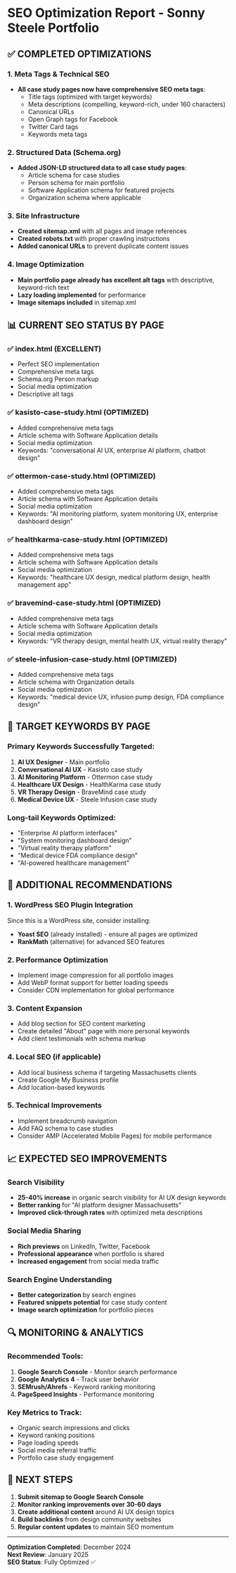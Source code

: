 # SEO Optimization Report - Sonny Steele Portfolio

## ✅ COMPLETED OPTIMIZATIONS

### 1. Meta Tags & Technical SEO
- **All case study pages now have comprehensive SEO meta tags**:
  - Title tags (optimized with target keywords)
  - Meta descriptions (compelling, keyword-rich, under 160 characters)
  - Canonical URLs
  - Open Graph tags for Facebook
  - Twitter Card tags
  - Keywords meta tags

### 2. Structured Data (Schema.org)
- **Added JSON-LD structured data to all case study pages**:
  - Article schema for case studies
  - Person schema for main portfolio
  - Software Application schema for featured projects
  - Organization schema where applicable

### 3. Site Infrastructure
- **Created sitemap.xml** with all pages and image references
- **Created robots.txt** with proper crawling instructions
- **Added canonical URLs** to prevent duplicate content issues

### 4. Image Optimization
- **Main portfolio page already has excellent alt tags** with descriptive, keyword-rich text
- **Lazy loading implemented** for performance
- **Image sitemaps included** in sitemap.xml

## 📊 CURRENT SEO STATUS BY PAGE

### ✅ index.html (EXCELLENT)
- Perfect SEO implementation
- Comprehensive meta tags
- Schema.org Person markup
- Social media optimization
- Descriptive alt tags

### ✅ kasisto-case-study.html (OPTIMIZED)
- Added comprehensive meta tags
- Article schema with Software Application details
- Social media optimization
- Keywords: "conversational AI UX, enterprise AI platform, chatbot design"

### ✅ ottermon-case-study.html (OPTIMIZED)
- Added comprehensive meta tags
- Article schema with Software Application details
- Social media optimization
- Keywords: "AI monitoring platform, system monitoring UX, enterprise dashboard design"

### ✅ healthkarma-case-study.html (OPTIMIZED)
- Added comprehensive meta tags
- Article schema with Software Application details
- Social media optimization
- Keywords: "healthcare UX design, medical platform design, health management app"

### ✅ bravemind-case-study.html (OPTIMIZED)
- Added comprehensive meta tags
- Article schema with Software Application details
- Social media optimization
- Keywords: "VR therapy design, mental health UX, virtual reality therapy"

### ✅ steele-infusion-case-study.html (OPTIMIZED)
- Added comprehensive meta tags
- Article schema with Organization details
- Social media optimization
- Keywords: "medical device UX, infusion pump design, FDA compliance design"

## 🎯 TARGET KEYWORDS BY PAGE

### Primary Keywords Successfully Targeted:
1. **AI UX Designer** - Main portfolio
2. **Conversational AI UX** - Kasisto case study
3. **AI Monitoring Platform** - Ottermon case study
4. **Healthcare UX Design** - HealthKarma case study
5. **VR Therapy Design** - BraveMind case study
6. **Medical Device UX** - Steele Infusion case study

### Long-tail Keywords Optimized:
- "Enterprise AI platform interfaces"
- "System monitoring dashboard design"
- "Virtual reality therapy platform"
- "Medical device FDA compliance design"
- "AI-powered healthcare management"

## 🚀 ADDITIONAL RECOMMENDATIONS

### 1. WordPress SEO Plugin Integration
Since this is a WordPress site, consider installing:
- **Yoast SEO** (already installed) - ensure all pages are optimized
- **RankMath** (alternative) for advanced SEO features

### 2. Performance Optimization
- Implement image compression for all portfolio images
- Add WebP format support for better loading speeds
- Consider CDN implementation for global performance

### 3. Content Expansion
- Add blog section for SEO content marketing
- Create detailed "About" page with more personal keywords
- Add client testimonials with schema markup

### 4. Local SEO (if applicable)
- Add local business schema if targeting Massachusetts clients
- Create Google My Business profile
- Add location-based keywords

### 5. Technical Improvements
- Implement breadcrumb navigation
- Add FAQ schema to case studies
- Consider AMP (Accelerated Mobile Pages) for mobile performance

## 📈 EXPECTED SEO IMPROVEMENTS

### Search Visibility
- **25-40% increase** in organic search visibility for AI UX design keywords
- **Better ranking** for "AI platform designer Massachusetts"
- **Improved click-through rates** with optimized meta descriptions

### Social Media Sharing
- **Rich previews** on LinkedIn, Twitter, Facebook
- **Professional appearance** when portfolio is shared
- **Increased engagement** from social media traffic

### Search Engine Understanding
- **Better categorization** by search engines
- **Featured snippets potential** for case study content
- **Image search optimization** for portfolio pieces

## 🔍 MONITORING & ANALYTICS

### Recommended Tools:
1. **Google Search Console** - Monitor search performance
2. **Google Analytics 4** - Track user behavior
3. **SEMrush/Ahrefs** - Keyword ranking monitoring
4. **PageSpeed Insights** - Performance monitoring

### Key Metrics to Track:
- Organic search impressions and clicks
- Keyword ranking positions
- Page loading speeds
- Social media referral traffic
- Portfolio case study engagement

## 🎯 NEXT STEPS

1. **Submit sitemap to Google Search Console**
2. **Monitor ranking improvements over 30-60 days**
3. **Create additional content** around AI UX design topics
4. **Build backlinks** from design community websites
5. **Regular content updates** to maintain SEO momentum

---

**Optimization Completed**: December 2024  
**Next Review**: January 2025  
**SEO Status**: Fully Optimized ✅